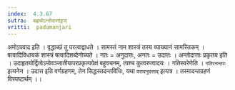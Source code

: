 ```yaml
---
index:  4.3.67
sutra:  बह्वचोऽन्तोदात्ताट्ठञ्
vritti:  padamanjari
---
```


अमोऽपवाद इति । वृद्धाच्छं तु परत्वाद्वाधते । सामस्तं नाम शास्त्रं तस्य व्याख्यानं सामस्तिकम् । षत्वादिविधायकं शास्त्रं षत्वादिशब्देनोच्यते । नतः = अनुदात्तः, अनतः = उदात्तः । अन्तोदात्ताः प्रकृतय इति । उदाहृतयोर्द्वित्वेऽप्येवञ्जातीयापरप्रकृत्यपेक्षं बहुवचनम्, ताश्च कुत्वरुत्वादयः ।
गतिस्वरेणेति । `गतिरनन्तरः` इत्यनेन । उदात्त इति वर्णग्रहणम्, तेन सिद्धस्तदन्तविधिः, यथा `वरादनुदत्ताद्` इत्यत्र । तस्मादन्तग्रहणं विस्पष्टार्थम् ।।
